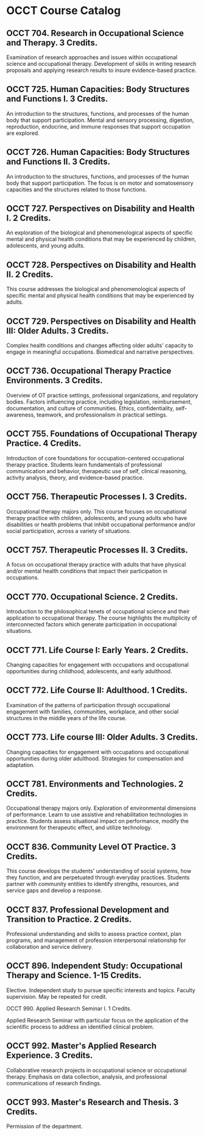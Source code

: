 # OCCT Course Catalog

## OCCT 704. Research in Occupational Science and Therapy. 3 Credits.

Examination of research approaches and issues within occupational science and occupational therapy. Development of skills in writing research proposals and applying research results to insure evidence-based practice.

## OCCT 725. Human Capacities: Body Structures and Functions I. 3 Credits.

An introduction to the structures, functions, and processes of the human body that support participation. Mental and sensory processing, digestion, reproduction, endocrine, and immune responses that support occupation are explored.

## OCCT 726. Human Capacities: Body Structures and Functions II. 3 Credits.

An introduction to the structures, functions, and processes of the human body that support participation. The focus is on motor and somatosensory capacities and the structures related to those functions.

## OCCT 727. Perspectives on Disability and Health I. 2 Credits.

An exploration of the biological and phenomenological aspects of specific mental and physical health conditions that may be experienced by children, adolescents, and young adults.

## OCCT 728. Perspectives on Disability and Health II. 2 Credits.

This course addresses the biological and phenomenological aspects of specific mental and physical health conditions that may be experienced by adults.

## OCCT 729. Perspectives on Disability and Health III: Older Adults. 3 Credits.

Complex health conditions and changes affecting older adults' capacity to engage in meaningful occupations. Biomedical and narrative perspectives.

## OCCT 736. Occupational Therapy Practice Environments. 3 Credits.

Overview of OT practice settings, professional organizations, and regulatory bodies. Factors influencing practice, including legislation, reimbursement, documentation, and culture of communities. Ethics, confidentiality, self-awareness, teamwork, and professionalism in practical settings.

## OCCT 755. Foundations of Occupational Therapy Practice. 4 Credits.

Introduction of core foundations for occupation-centered occupational therapy practice. Students learn fundamentals of professional communication and behavior, therapeutic use of self, clinical reasoning, activity analysis, theory, and evidence-based practice.

## OCCT 756. Therapeutic Processes I. 3 Credits.

Occupational therapy majors only. This course focuses on occupational therapy practice with children, adolescents, and young adults who have disabilities or health problems that inhibit occupational performance and/or social participation, across a variety of situations.

## OCCT 757. Therapeutic Processes II. 3 Credits.

A focus on occupational therapy practice with adults that have physical and/or mental health conditions that impact their participation in occupations.

## OCCT 770. Occupational Science. 2 Credits.

Introduction to the philosophical tenets of occupational science and their application to occupational therapy. The course highlights the multiplicity of interconnected factors which generate participation in occupational situations.

## OCCT 771. Life Course I: Early Years. 2 Credits.

Changing capacities for engagement with occupations and occupational opportunities during childhood, adolescents, and early adulthood.

## OCCT 772. Life Course II: Adulthood. 1 Credits.

Examination of the patterns of participation through occupational engagement with families, communities, workplace, and other social structures in the middle years of the life course.

## OCCT 773. Life course III: Older Adults. 3 Credits.

Changing capacities for engagement with occupations and occupational opportunities during older adulthood. Strategies for compensation and adaptation.

## OCCT 781. Environments and Technologies. 2 Credits.

Occupational therapy majors only. Exploration of environmental dimensions of performance. Learn to use assistive and rehabilitation technologies in practice. Students assess situational impact on performance, modify the environment for therapeutic effect, and utilize technology.

## OCCT 836. Community Level OT Practice. 3 Credits.

This course develops the students' understanding of social systems, how they function, and are perpetuated through everyday practices. Students partner with community entities to identify strengths, resources, and service gaps and develop a response.

## OCCT 837. Professional Development and Transition to Practice. 2 Credits.

Professional understanding and skills to assess practice context, plan programs, and management of profession interpersonal relationship for collaboration and service delivery.

## OCCT 896. Independent Study: Occupational Therapy and Science. 1-15 Credits.
Elective. Independent study to pursue specific interests and topics. Faculty supervision. May be repeated for credit.

OCCT 990. Applied Research Seminar I. 1 Credits.

Applied Research Seminar with particular focus on the application of the scientific process to address an identified clinical problem.

## OCCT 992. Master's Applied Research Experience. 3 Credits.

Collaborative research projects in occupational science or occupational therapy. Emphasis on data collection, analysis, and professional communications of research findings.

## OCCT 993. Master's Research and Thesis. 3 Credits.

Permission of the department.

